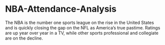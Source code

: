 # NBA-Attendance-Analysis

The NBA is the number one sports league on the rise in the United States and is quickly closing the gap on the NFL as America’s true pastime. Ratings are up year over year in a TV, while other sports professional and collegiate are on the decline.


